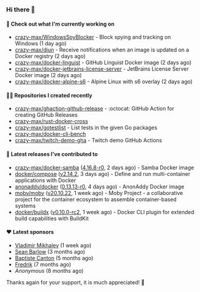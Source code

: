 ### Hi there 👋

#### 👷 Check out what I'm currently working on

- [crazy-max/WindowsSpyBlocker](https://github.com/crazy-max/WindowsSpyBlocker) - Block spying and tracking on Windows (1 day ago)
- [crazy-max/diun](https://github.com/crazy-max/diun) - Receive notifications when an image is updated on a Docker registry (2 days ago)
- [crazy-max/docker-linguist](https://github.com/crazy-max/docker-linguist) - GitHub Linguist Docker image (2 days ago)
- [crazy-max/docker-jetbrains-license-server](https://github.com/crazy-max/docker-jetbrains-license-server) - JetBrains License Server Docker image (2 days ago)
- [crazy-max/docker-alpine-s6](https://github.com/crazy-max/docker-alpine-s6) - Alpine Linux with s6 overlay (2 days ago)

#### 👨‍💻 Repositories I created recently

- [crazy-max/ghaction-github-release](https://github.com/crazy-max/ghaction-github-release) - :octocat: GitHub Action for creating GitHub Releases
- [crazy-max/rust-docker-cross](https://github.com/crazy-max/rust-docker-cross)
- [crazy-max/gotestlist](https://github.com/crazy-max/gotestlist) - List tests in the given Go packages
- [crazy-max/docker-cli-bench](https://github.com/crazy-max/docker-cli-bench)
- [crazy-max/twitch-demo-gha](https://github.com/crazy-max/twitch-demo-gha) - Twitch demo GitHub Actions

#### 🚀 Latest releases I've contributed to

- [crazy-max/docker-samba](https://github.com/crazy-max/docker-samba) ([4.16.8-r0](https://github.com/crazy-max/docker-samba/releases/tag/4.16.8-r0), 2 days ago) - Samba Docker image
- [docker/compose](https://github.com/docker/compose) ([v2.14.2](https://github.com/docker/compose/releases/tag/v2.14.2), 3 days ago) - Define and run multi-container applications with Docker
- [anonaddy/docker](https://github.com/anonaddy/docker) ([0.13.13-r0](https://github.com/anonaddy/docker/releases/tag/0.13.13-r0), 4 days ago) - AnonAddy Docker image
- [moby/moby](https://github.com/moby/moby) ([v20.10.22](https://github.com/moby/moby/releases/tag/v20.10.22), 1 week ago) - Moby Project - a collaborative project for the container ecosystem to assemble container-based systems
- [docker/buildx](https://github.com/docker/buildx) ([v0.10.0-rc2](https://github.com/docker/buildx/releases/tag/v0.10.0-rc2), 1 week ago) - Docker CLI plugin for extended build capabilities with BuildKit

#### ❤️ Latest sponsors
- [Vladimir Mikhalev](https://github.com/heyValdemar) (1 week ago)
- [Sean Barlow](https://github.com/woolrab6) (3 months ago)
- [Baptiste Canton](https://github.com/batmac) (5 months ago)
- [Fredrik](https://github.com/fredrikscode) (7 months ago)
- _Anonymous_ (8 months ago)

Thanks again for your support, it is much appreciated! 🙏
